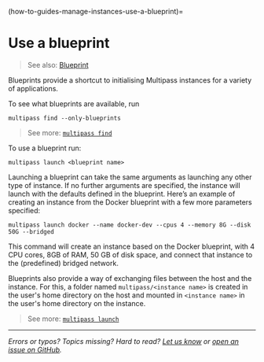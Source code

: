 (how-to-guides-manage-instances-use-a-blueprint)=
# Use a blueprint

> See also: [Blueprint](/explanation/blueprint)

Blueprints provide a shortcut to initialising Multipass instances for a variety of applications.

To see what blueprints are available, run

```{code-block} text
multipass find --only-blueprints
```

> See more: [`multipass find`](/reference/command-line-interface/find)

To use a blueprint run:

```{code-block} text
multipass launch <blueprint name>
```

Launching a blueprint can take the same arguments as launching any other type of instance. If no further arguments are specified, the instance will launch with the defaults defined in the blueprint. Here’s an example of creating an instance from the Docker blueprint with a few more parameters specified:

```{code-block} text
multipass launch docker --name docker-dev --cpus 4 --memory 8G --disk 50G --bridged
```

This command will create an instance based on the Docker blueprint, with 4 CPU cores, 8GB of RAM, 50 GB of disk space, and connect that instance to the (predefined) bridged network.

Blueprints also provide a way of exchanging files between the host and the instance. For this, a folder named `multipass/<instance name>` is created in the user's home directory on the host and mounted in `<instance name>` in the user's home directory on the instance.

> See more: [`multipass launch`](/reference/command-line-interface/launch)

---

*Errors or typos? Topics missing? Hard to read? <a href="https://docs.google.com/forms/d/e/1FAIpQLSd0XZDU9sbOCiljceh3rO_rkp6vazy2ZsIWgx4gsvl_Sec4Ig/viewform?usp=pp_url&entry.317501128=https://canonical.com/multipass/docs/use-a-blueprint" target="_blank">Let us know</a> or <a href="https://github.com/canonical/multipass/issues/new/choose" target="_blank">open an issue on GitHub</a>.*

